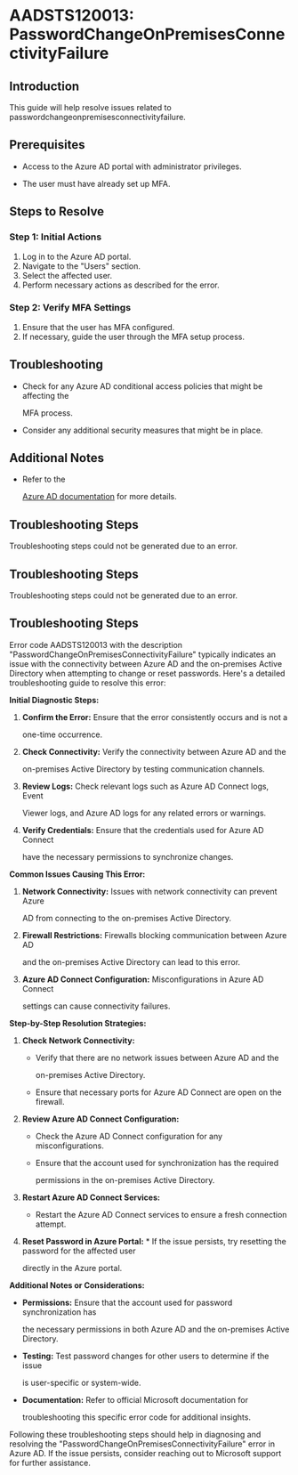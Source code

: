 
# AADSTS120013: PasswordChangeOnPremisesConnectivityFailure


## Introduction

This guide will help resolve issues related to
passwordchangeonpremisesconnectivityfailure.


## Prerequisites


* Access to the Azure AD portal with administrator privileges.

* The user must have already set up MFA.


## Steps to Resolve


### Step 1: Initial Actions

1. Log in to the Azure AD portal.
2. Navigate to the "Users" section.
3. Select the affected user.
4. Perform necessary actions as described for the error.


### Step 2: Verify MFA Settings

1. Ensure that the user has MFA configured.
2. If necessary, guide the user through the MFA setup process.


## Troubleshooting


* Check for any Azure AD conditional access policies that might be affecting the

  MFA process.

* Consider any additional security measures that might be in place.


## Additional Notes


* Refer to the

  [Azure AD 
documentation](https://learn.microsoft.com/en-us/azure/active-directory/)
  for more details.


## Troubleshooting Steps

Troubleshooting steps could not be generated due to an error.


## Troubleshooting Steps

Troubleshooting steps could not be generated due to an error.


## Troubleshooting Steps

Error code AADSTS120013 with the description
"PasswordChangeOnPremisesConnectivityFailure" typically indicates an issue with
the connectivity between Azure AD and the on-premises Active Directory when
attempting to change or reset passwords. Here's a detailed troubleshooting guide
to resolve this error:

**Initial Diagnostic Steps:** 

1. **Confirm the Error:** Ensure that the error consistently occurs and is not a

   one-time occurrence.

2. **Check Connectivity:** Verify the connectivity between Azure AD and the

   on-premises Active Directory by testing communication channels.

3. **Review Logs:** Check relevant logs such as Azure AD Connect logs, Event

   Viewer logs, and Azure AD logs for any related errors or warnings.

4. **Verify Credentials:** Ensure that the credentials used for Azure AD Connect

   have the necessary permissions to synchronize changes.

**Common Issues Causing This Error:** 

1. **Network Connectivity:** Issues with network connectivity can prevent Azure

   AD from connecting to the on-premises Active Directory.

2. **Firewall Restrictions:** Firewalls blocking communication between Azure AD

   and the on-premises Active Directory can lead to this error.

3. **Azure AD Connect Configuration:** Misconfigurations in Azure AD Connect

   settings can cause connectivity failures.

**Step-by-Step Resolution Strategies:** 

1. **Check Network Connectivity:** 

   * Verify that there are no network issues between Azure AD and the

     on-premises Active Directory.
   * Ensure that necessary ports for Azure AD Connect are open on the firewall.

2. **Review Azure AD Connect Configuration:** 

   * Check the Azure AD Connect configuration for any misconfigurations.

   * Ensure that the account used for synchronization has the required

     permissions in the on-premises Active Directory.

3. **Restart Azure AD Connect Services:** 

   * Restart the Azure AD Connect services to ensure a fresh connection attempt.

4. **Reset Password in Azure Portal:**    * If the issue persists, try resetting 
the password for the affected user

     directly in the Azure portal.

**Additional Notes or Considerations:**


* **Permissions:** Ensure that the account used for password synchronization has

  the necessary permissions in both Azure AD and the on-premises Active
  Directory.

* **Testing:** Test password changes for other users to determine if the issue

  is user-specific or system-wide.

* **Documentation:** Refer to official Microsoft documentation for

  troubleshooting this specific error code for additional insights.

Following these troubleshooting steps should help in diagnosing and resolving
the "PasswordChangeOnPremisesConnectivityFailure" error in Azure AD. If the
issue persists, consider reaching out to Microsoft support for further
assistance.